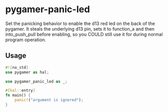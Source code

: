 # pygamer-panic-led

Set the panicking behavior to enable the d13 red led on the back of the pygamer. It steals the underlying d13 pin, sets it to function_a and then into_push_pull before enabling, so you COULD still use it for during normal program operation.

## Usage

```rust
#![no_std]
use pygamer as hal;

use pygamer_panic_led as _;

#[hal::entry]
fn main() {
    panic!("argument is ignored");
}
```
